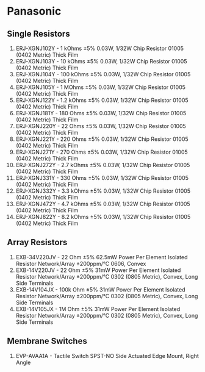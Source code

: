 # Panasonic

## Single Resistors

1. ERJ-XGNJ102Y - 1 kOhms ±5% 0.03W, 1/32W Chip Resistor 01005 (0402 Metric)  Thick Film
1. ERJ-XGNJ103Y - 10 kOhms ±5% 0.03W, 1/32W Chip Resistor 01005 (0402 Metric)  Thick Film
1. ERJ-XGNJ104Y - 100 kOhms ±5% 0.03W, 1/32W Chip Resistor 01005 (0402 Metric)  Thick Film
1. ERJ-XGNJ105Y - 1 MOhms ±5% 0.03W, 1/32W Chip Resistor 01005 (0402 Metric)  Thick Film
1. ERJ-XGNJ122Y - 1.2 kOhms ±5% 0.03W, 1/32W Chip Resistor 01005 (0402 Metric)  Thick Film
1. ERJ-XGNJ181Y - 180 Ohms ±5% 0.03W, 1/32W Chip Resistor 01005 (0402 Metric)  Thick Film
1. ERJ-XGNJ220Y - 22 Ohms ±5% 0.03W, 1/32W Chip Resistor 01005 (0402 Metric)  Thick Film
1. ERJ-XGNJ221Y - 220 Ohms ±5% 0.03W, 1/32W Chip Resistor 01005 (0402 Metric)  Thick Film
1. ERJ-XGNJ271Y - 270 Ohms ±5% 0.03W, 1/32W Chip Resistor 01005 (0402 Metric)  Thick Film
1. ERJ-XGNJ272Y - 2.7 kOhms ±5% 0.03W, 1/32W Chip Resistor 01005 (0402 Metric)  Thick Film
1. ERJ-XGNJ331Y - 330 Ohms ±5% 0.03W, 1/32W Chip Resistor 01005 (0402 Metric) Thick Film
1. ERJ-XGNJ332Y - 3.3 kOhms ±5% 0.03W, 1/32W Chip Resistor 01005 (0402 Metric)  Thick Film
1. ERJ-XGNJ472Y - 4.7 kOhms ±5% 0.03W, 1/32W Chip Resistor 01005 (0402 Metric)  Thick Film
1. ERJ-XGNJ822Y - 8.2 kOhms ±5% 0.03W, 1/32W Chip Resistor 01005 (0402 Metric)  Thick Film

## Array Resistors

1. EXB-34V220JV	- 22 Ohm ±5% 62.5mW Power Per Element Isolated Resistor Network/Array ±200ppm/°C 0606, Convex
1. EXB-14V220JV - 22 Ohm ±5% 31mW Power Per Element Isolated Resistor Network/Array ±200ppm/°C 0302 (0805 Metric), Convex, Long Side Terminals
1. EXB-14V104JX - 100k Ohm ±5% 31mW Power Per Element Isolated  Resistor Network/Array ±200ppm/°C 0302 (0805 Metric), Convex, Long Side Terminals
1. EXB-14V105JX - 1M Ohm ±5% 31mW Power Per Element Isolated  Resistor Network/Array ±200ppm/°C 0302 (0805 Metric), Convex, Long Side Terminals

## Membrane Switches

1. EVP-AVAA1A - Tactile Switch SPST-NO Side Actuated Edge Mount, Right Angle